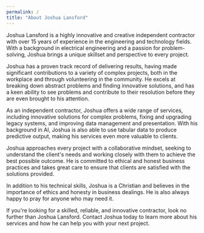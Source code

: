 ```yaml
---
permalink: /
title: "About Joshua Lansford"
---
```


Joshua Lansford is a highly innovative and creative independent contractor with over 15 years of experience in the engineering and technology fields. With a background in electrical engineering and a passion for problem-solving, Joshua brings a unique skillset and perspective to every project.

Joshua has a proven track record of delivering results, having made significant contributions to a variety of complex projects, both in the workplace and through volunteering in the community. He excels at breaking down abstract problems and finding innovative solutions, and has a keen ability to see problems and contribute to their resolution before they are even brought to his attention.

As an independent contractor, Joshua offers a wide range of services, including innovative solutions for complex problems, fixing and upgrading legacy systems, and improving data management and presentation. With his background in AI, Joshua is also able to use tabular data to produce predictive output, making his services even more valuable to clients.

Joshua approaches every project with a collaborative mindset, seeking to understand the client's needs and working closely with them to achieve the best possible outcome. He is committed to ethical and honest business practices and takes great care to ensure that clients are satisfied with the solutions provided.

In addition to his technical skills, Joshua is a Christian and believes in the importance of ethics and honesty in business dealings. He is also always happy to pray for anyone who may need it.

If you're looking for a skilled, reliable, and innovative contractor, look no further than Joshua Lansford. Contact Joshua today to learn more about his services and how he can help you with your next project.